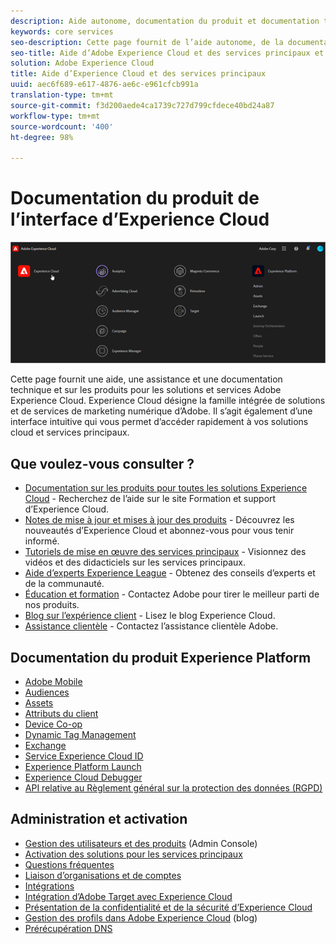 ```yaml
---
description: Aide autonome, documentation du produit et documentation technique pour Adobe Experience Cloud. Experience Cloud désigne la famille intégrée de solutions et de services de marketing numérique d’Adobe.
keywords: core services
seo-description: Cette page fournit de l’aide autonome, de la documentation sur les produits et de la documentation technique pour Experience Cloud.
seo-title: Aide d’Adobe Experience Cloud et des services principaux et documentation sur les produits.
solution: Adobe Experience Cloud
title: Aide d’Experience Cloud et des services principaux
uuid: aec6f689-e617-4876-ae6c-e961cfcb991a
translation-type: tm+mt
source-git-commit: f3d200aede4ca1739c727d799cfdece40bd24a87
workflow-type: tm+mt
source-wordcount: '400'
ht-degree: 98%

---
```



# Documentation du produit de l’interface d’Experience Cloud

![Experience Cloud](assets/cloud-pulldown.png)

Cette page fournit une aide, une assistance et une documentation technique et sur les produits pour les solutions et services Adobe Experience Cloud. Experience Cloud désigne la famille intégrée de solutions et de services de marketing numérique d’Adobe. Il s’agit également d’une interface intuitive qui vous permet d’accéder rapidement à vos solutions cloud et services principaux.

## Que voulez-vous consulter ?

* [Documentation sur les produits pour toutes les solutions Experience Cloud](https://docs.adobe.com/content/help/fr-FR/experience-cloud/user-guides/home.html) - Recherchez de l’aide sur le site Formation et support d’Experience Cloud.
* [Notes de mise à jour et mises à jour des produits](https://docs.adobe.com/content/help/fr-FR/release-notes/experience-cloud/current.html) - Découvrez les nouveautés d’Experience Cloud et abonnez-vous pour vous tenir informé.
* [Tutoriels de mise en œuvre des services principaux](https://docs.adobe.com/content/help/en/core-services-learn/tutorials/overview.html) - Visionnez des vidéos et des didacticiels sur les services principaux.
* [Aide d’experts Experience League](https://landing.adobe.com/experience-league/) - Obtenez des conseils d’experts et de la communauté.
* [Éducation et formation](https://helpx.adobe.com/fr/learning.html?promoid=KAUDK) - Contactez Adobe pour tirer le meilleur parti de nos produits.
* [Blog sur l’expérience client](https://theblog.adobe.com/customer-experience/) - Lisez le blog Experience Cloud.
* [Assistance clientèle](https://helpx.adobe.com/fr/contact/enterprise-support.ec.html) - Contactez l’assistance clientèle Adobe.

## Documentation du produit Experience Platform

* [Adobe Mobile](https://docs.adobe.com/content/help/fr-FR/mobile-services/using/home.html)
* [Audiences](https://docs.adobe.com/content/help/fr-FR/core-services/interface/audiences/audience-library.html)
* [Assets](experience-cloud-assets/experience-cloud-assets.md)
* [Attributs du client](https://docs.adobe.com/content/help/fr-FR/core-services/interface/customer-attributes/attributes.html)
* [Device Co-op](https://docs.adobe.com/content/help/fr-FR/device-co-op/using/home.html)
* [Dynamic Tag Management](https://docs.adobe.com/content/help/fr-FR/dtm/using/dtm-home.html)
* [Exchange](https://experiencecloud.adobeexchange.com/)
* [Service Experience Cloud ID](https://docs.adobe.com/content/help/fr-FR/id-service/using/home.html)
* [Experience Platform Launch](https://docs.adobe.com/content/help/fr-FR/launch/using/overview.html)
* [Experience Cloud Debugger](https://docs.adobe.com/content/help/fr-FR/debugger/using/experience-cloud-debugger.html)
* [API relative au Règlement général sur la protection des données (RGPD)](https://www.adobe.io/apis/experiencecloud/gdpr.html)

## Administration et activation

* [Gestion des utilisateurs et des produits](admin-getting-started/admin-getting-started.md) (Admin Console)
* [Activation des solutions pour les services principaux](core-services/core-services.md)
* [Questions fréquentes](admin-getting-started/admin-getting-started.md)
* [Liaison d’organisations et de comptes](admin-getting-started/organizations.md)
* [Intégrations](marketing-cloud-integrations.md)
* [Intégration d’Adobe Target avec Experience Cloud](https://docs.adobe.com/content/help/fr-FR/target/using/integrate/a4t/a4t.html)
* [Présentation de la confidentialité et de la sécurité d’Experience Cloud](assets/Adobe-Marketing-Cloud-Privacy-and-Security-Overview.pdf)
* [Gestion des profils dans Adobe Experience Cloud](https://theblog.adobe.com/profile-management-adobe-marketing-cloud-comes-together/) (blog)
* [Prérécupération DNS](admin-getting-started/admin-getting-started.md#concept_6BC8C6856E3644F8956D7AD0A96383B7)
